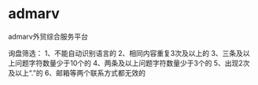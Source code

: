 # admarv
admarv外贸综合服务平台

询盘筛选：
1、不能自动识别语言的
2、相同内容重复3次及以上的
3、三条及以上问题字符数量少于10个的
4、两条及以上问题字符数量少于3个的
5、出现2次及以上“.”的
6、邮箱等两个联系方式都无效的